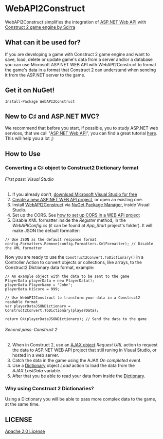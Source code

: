 WebAPI2Construct
================

WebAPI2Construct simplifies the integration of [ASP.NET Web API](http://www.asp.net/web-api) with [Construct 2 game engine by Scirra](https://www.scirra.com/construct2)

## What can it be used for?
If you are developing a game with Construct 2 game engine and want to save, load, delete or update game's data from a server and/or a database you can use Microsoft ASP.NET WEB API with WebAPI2Construct to format the game's data in a format that Construct 2 can understand when sending it from the ASP.NET server to the game.

## Get it on NuGet!
    
    Install-Package WebAPI2Construct
    
## New to C♯ and ASP.NET MVC?
We recommend that before you start, if possible, you to study ASP.NET web services, that we call "[ASP.NET Web API](http://www.asp.net/web-api)", you can find a great tutorial [here](http://www.asp.net/web-api/overview/getting-started-with-aspnet-web-api/tutorial-your-first-web-api). This will help you a lot ;)
    
## How to Use
### Converting a C♯ object to Construct2 Dictionary format

###### First pass: Visual Studio
1. If you already don't, [download Microsoft Visual Studio for free](http://www.visualstudio.com/pt-br/downloads/download-visual-studio-vs#DownloadFamilies_2)
2. [Create a new ASP.NET WEB API project](http://www.asp.net/web-api/overview/getting-started-with-aspnet-web-api/tutorial-your-first-web-api), or open an existing one.
3. Install [WebAPI2Construct](https://www.nuget.org/packages/WebAPI2Construct/) via [NuGet Package Manager](http://docs.nuget.org/docs/start-here/using-the-package-manager-console), inside Visual Studio.
4. Set up the CORS. See [how to set up CORS in a WEB API project](http://www.asp.net/web-api/overview/security/enabling-cross-origin-requests-in-web-api)
5. Disable XML formatter inside the *Register* method, in the *WebAPIConfig.cs* (it can be found at *App_Start* project's folder). It will make JSON the default formatter:

```
// Use JSON as the default response format
config.Formatters.Remove(config.Formatters.XmlFormatter); // Disable the XML formatter
```

Now you are ready to use the ```Construct2Convert.ToDictionary()``` in a Controller Action to convert objects or collections, like arrays, to the Construct2 Dictionary data format, example:

```
// An example object with the data to be sent to the game
PlayerData playerData = new PlayerData();
playerData.PlayerName = "John";
playerData.HiScore = 999;

// Use WebAPI2Construct to transform your data in a Construct2 readable format
var playerDataJSONDictionary = Construct2Convert.ToDictionary(playerData);

return Ok(playerDataJSONDictionary); // Send the data to the game
```

###### Second pass: Construct 2
2. When in Construct 2, use an [AJAX object](https://www.scirra.com/manual/107/ajax) *Request URL* action to request the data to ASP.NET WEB API project that still runing in Visual Studio, or hosted in a web server.
3. Catch the data in the game using the AJAX *On completed* event.
4. Use a [Dictionary](https://www.scirra.com/manual/140/dictionary) object *Load* action to load the data from the *AJAX.LastData* variable.
5. After that you be able to read your data from inside the [Dictionary](https://www.scirra.com/manual/140/dictionary).

### Why using Construct 2 Dictionaries?
Using a Dictionary you will be able to pass more complex data to the game, at the same time.

## LICENSE
[Apache 2.0 License](https://github.com/dannevesdantas/WebAPI2Construct/blob/master/LICENSE)
